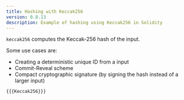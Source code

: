 ```yaml
---
title: Hashing with Keccak256
version: 0.8.13
description: Example of hashing using Keccak256 in Solidity
---
```


`keccak256` computes the Keccak-256 hash of the input.

Some use cases are:

- Creating a deterministic unique ID from a input
- Commit-Reveal scheme
- Compact cryptographic signature (by signing the hash instead of a larger input)

```solidity
{{{Keccak256}}}
```
